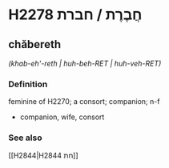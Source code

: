 # H2278 חֲבֶרֶת / חברת

## chăbereth

_(khab-eh'-reth | huh-beh-RET | huh-veh-RET)_

### Definition

feminine of H2270; a consort; companion; n-f

- companion, wife, consort

### See also

[[H2844|H2844 חת]]
